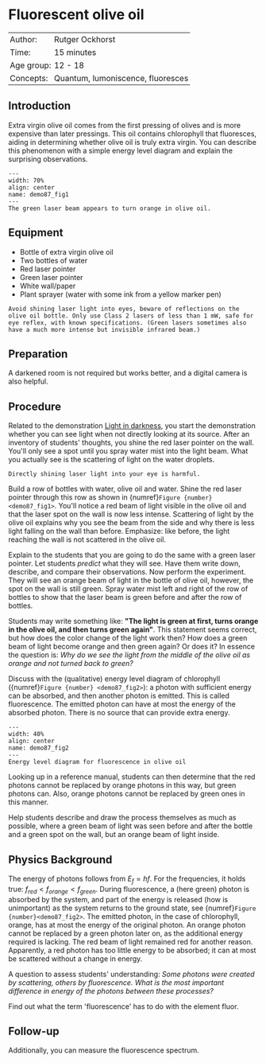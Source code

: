 # Fluorescent olive oil

<table style="width: 100%; border-collapse: collapse; border: none;">
    <tr style="background-color: var(--background-color);">  
        <td style="text-align: left; padding: 3px; border: none; color: var(--text-color)">Author:</td>
        <td style="text-align: left; padding: 3px; border: none; color: var(--text-color)">Rutger Ockhorst</td>
    </tr>
    <tr style="background-color: var(--background-color);"> 
        <td style="text-align: left; padding: 3px; border: none; color: var(--text-color)">Time:</td>
        <td style="text-align: left; padding: 3px; border: none; color: var(--text-color)">15 minutes</td>
    </tr>
    <tr style="background-color: var(--background-color);"> 
        <td style="text-align: left; padding: 3px; border: none; color: var(--text-color)">Age group:</td>
        <td style="text-align: left; padding: 3px; border: none; color: var(--text-color)">12 - 18</td>
    </tr>
    <tr style="background-color: var(--background-color);"> 
        <td style="text-align: left; padding: 3px; border: none; color: var(--text-color)">Concepts:</td>
        <td style="text-align: left; padding: 3px; border: none; color: var(--text-color)">Quantum, lumoniscence, fluoresces</td>
    </tr>
</table>

## Introduction

Extra virgin olive oil comes from the first pressing of olives and is more expensive than later pressings. This oil contains chlorophyll that fluoresces, aiding in determining whether olive oil is truly extra virgin. You can describe this phenomenon with a simple energy level diagram and explain the surprising observations.

```{figure} demo87_figure1.jpg
---
width: 70%
align: center
name: demo87_fig1
---
The green laser beam appears to turn orange in olive oil. 
```

## Equipment

- Bottle of extra virgin olive oil
- Two bottles of water
- Red laser pointer
- Green laser pointer
- White wall/paper
- Plant sprayer (water with some ink from a yellow marker pen)

```{warning}
Avoid shining laser light into eyes, beware of reflections on the olive oil bottle. Only use Class 2 lasers of less than 1 mW, safe for eye reflex, with known specifications. (Green lasers sometimes also have a much more intense but invisible infrared beam.)
```

## Preparation

A darkened room is not required but works better, and a digital camera is also helpful.

## Procedure

Related to the demonstration [Light in darkness](../demo03/demo03.md), you start the demonstration whether you can see light when not directly looking at its source. After an inventory of students' thoughts, you shine the red laser pointer on the wall. You'll only see a spot until you spray water mist into the light beam. What you actually see is the scattering of light on the water droplets. 

```{warning}
Directly shining laser light into your eye is harmful.
```

Build a row of bottles with water, olive oil and water. Shine the red laser pointer through this row as shown in {numref}`Figure {number} <demo87_fig1>`. You'll notice a red beam of light visible in the olive oil and that the laser spot on the wall is now less intense. Scattering of light by the olive oil explains why you see the beam from the side and why there is less light falling on the wall than before. Emphasize: like before, the light reaching the wall is not scattered in the olive oil.

Explain to the students that you are going to do the same with a green laser pointer. Let students *predict* what they will see. Have them write down, describe, and compare their observations. Now perform the experiment. They will see an orange beam of light in the bottle of olive oil, however, the spot on the wall is still green. Spray water mist left and right of the row of bottles to show that the laser beam is green before and after the row of bottles.

Students may write something like: **"The light is green at first, turns orange in the olive oil, and then turns green again"**. This statement seems correct, but how does the color change of the light work then? How does a green beam of light become orange and then green again? Or does it? In essence the question is: *Why do we see the light from the middle of the olive oil as orange and not turned back to green?*

Discuss with the (qualitative) energy level diagram of chlorophyll ({numref}`Figure {number} <demo87_fig2>`): a photon with sufficient energy can be absorbed, and then another photon is emitted. This is called fluorescence. The emitted photon can have at most the energy of the absorbed photon. There is no source that can provide extra energy.

```{figure} demo87_figure2.png
---
width: 40%
align: center
name: demo87_fig2
---
Energy level diagram for fluorescence in olive oil
```

Looking up in a reference manual, students can then determine that the red photons cannot be replaced by orange photons in this way, but green photons can. Also, orange photons cannot be replaced by green ones in this manner.

Help students describe and draw the process themselves as much as possible, where a green beam of light was seen before and after the bottle and a green spot on the wall, but an orange beam of light inside.

## Physics Background

The energy of photons follows from $E_f = hf$. For the frequencies, it holds true: $f_{red} < f_{orange} < f_{green}$. During fluorescence, a (here green) photon is absorbed by the system, and part of the energy is released (how is unimportant) as the system returns to the ground state, see {numref}`Figure {number}<demo87_fig2>`. The emitted photon, in the case of chlorophyll, orange, has at most the energy of the original photon. An orange photon cannot be replaced by a green photon later on, as the additional energy required is lacking. The red beam of light remained red for another reason. Apparently, a red photon has too little energy to be absorbed; it can at most be scattered without a change in energy.

A question to assess students' understanding: *Some photons were created by scattering, others by fluorescence. What is the most important difference in energy of the photons between these processes?*

Find out what the term 'fluorescence' has to do with the element fluor.

## Follow-up

Additionally, you can measure the fluorescence spectrum.